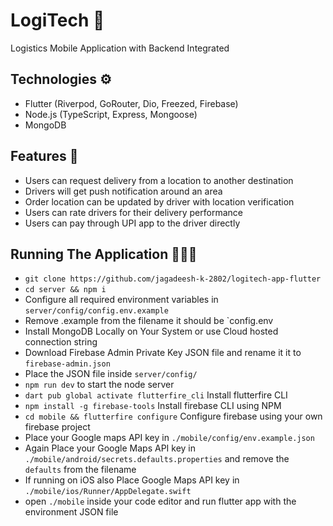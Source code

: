# LogiTech 🚚

Logistics Mobile Application with Backend Integrated

## Technologies ⚙️

- Flutter (Riverpod, GoRouter, Dio, Freezed, Firebase)
- Node.js (TypeScript, Express, Mongoose)
- MongoDB

## Features 📲

- Users can request delivery from a location to another destination
- Drivers will get push notification around an area
- Order location can be updated by driver with location verification
- Users can rate drivers for their delivery performance
- Users can pay through UPI app to the driver directly

## Running The Application 🧑🏻‍💻

- `git clone https://github.com/jagadeesh-k-2802/logitech-app-flutter`
- `cd server && npm i`
- Configure all required environment variables in `server/config/config.env.example`
- Remove .example from the filename it should be `config.env
- Install MongoDB Locally on Your System or use Cloud hosted connection string
- Download Firebase Admin Private Key JSON file and rename it it to `firebase-admin.json`
- Place the JSON file inside `server/config/`
- `npm run dev` to start the node server
- `dart pub global activate flutterfire_cli` Install flutterfire CLI
- `npm install -g firebase-tools` Install firebase CLI using NPM
- `cd mobile && flutterfire configure` Configure firebase using your own firebase project
- Place your Google maps API key in `./mobile/config/env.example.json`
- Again Place your Google Maps API key in `./mobile/android/secrets.defaults.properties` and remove the `defaults` from the filename
- If running on iOS also Place Google Maps API key in `./mobile/ios/Runner/AppDelegate.swift`
- open `./mobile` inside your code editor and run flutter app with the environment JSON file